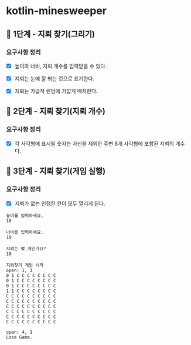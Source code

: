 # kotlin-minesweeper

## 🚀 1단계 - 지뢰 찾기(그리기)

### 요구사항 정리
- [x] 높이와 너비, 지뢰 개수를 입력받을 수 있다.
- [x] 지뢰는 눈에 잘 띄는 것으로 표기한다.
- [x] 지뢰는 가급적 랜덤에 가깝게 배치한다.


## 🚀 2단계 - 지뢰 찾기(지뢰 개수)

### 요구사항 정리
- [x] 각 사각형에 표시될 숫자는 자신을 제외한 주변 8개 사각형에 포함된 지뢰의 개수다.


## 🚀 3단계 - 지뢰 찾기(게임 실행)

### 요구사항 정리
- [x] 지뢰가 없는 인접한 칸이 모두 열리게 된다.

```text
높이를 입력하세요.
10

너비를 입력하세요.
10

지뢰는 몇 개인가요?
10

지뢰찾기 게임 시작
open: 1, 1
0 1 C C C C C C C C
0 1 C C C C C C C C
0 1 C C C C C C C C
1 1 C C C C C C C C
C C C C C C C C C C
C C C C C C C C C C
C C C C C C C C C C
C C C C C C C C C C
C C C C C C C C C C
C C C C C C C C C C

open: 4, 1
Lose Game.
```
